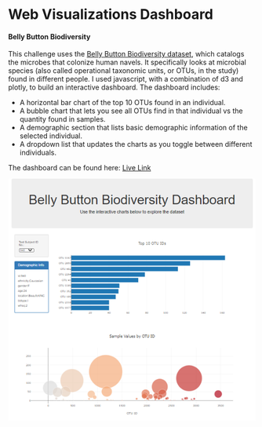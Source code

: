 # Web Visualizations Dashboard

#### Belly Button Biodiversity

This challenge uses the [Belly Button Biodiversity dataset](http://robdunnlab.com/projects/belly-button-biodiversity/), which catalogs the microbes that colonize human navels.  It specifically looks at microbial species (also called operational taxonomic units, or OTUs, in the study) found in different people.  I used javascript, with a combination of d3 and plotly, to build an interactive dashboard.  The dashboard includes:

- A horizontal bar chart of the top 10 OTUs found in an individual.
- A bubble chart that lets you see all OTUs find in that individual vs the quantity found in samples.
- A demographic section that lists basic demographic information of the selected individual.
- A dropdown list that updates the charts as you toggle between different individuals.

The dashboard can be found here: [Live Link](https://saleha456.github.io/Web-Visualizations-Challenge/)

![dashboard](images/dash.png)



